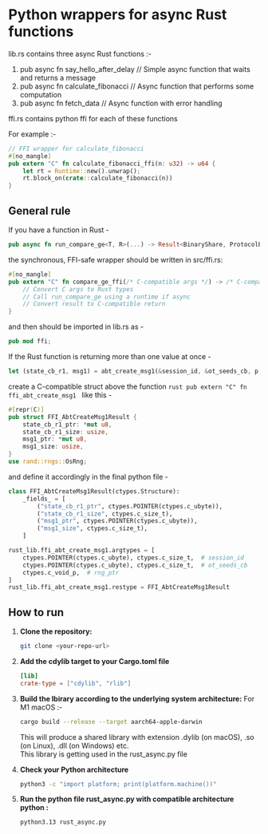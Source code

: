 # Python wrappers for async Rust functions

lib.rs contains three async Rust functions :- 

1. pub async fn say_hello_after_delay // Simple async function that waits and returns a message
2. pub async fn calculate_fibonacci // Async function that performs some computation
3. pub async fn fetch_data // Async function with error handling

ffi.rs contains python ffi for each of these functions

For example :- 

```rust
// FFI wrapper for calculate_fibonacci
#[no_mangle]
pub extern "C" fn calculate_fibonacci_ffi(n: u32) -> u64 {
    let rt = Runtime::new().unwrap();
    rt.block_on(crate::calculate_fibonacci(n))
}
```
## General rule

If you have a function in Rust - 
```rust
pub async fn run_compare_ge<T, R>(...) -> Result<BinaryShare, ProtocolError>
```
the synchronous, FFI-safe wrapper should be written in src/ffi.rs:
```rust
#[no_mangle]
pub extern "C" fn compare_ge_ffi(/* C-compatible args */) -> /* C-compatible return */ {
    // Convert C args to Rust types
    // Call run_compare_ge using a runtime if async
    // Convert result to C-compatible return
}
```
and then should be imported in lib.rs as -
```rust
pub mod ffi;
```
If the Rust function is returning more than one value at once - 
```rust
let (state_cb_r1, msg1) = abt_create_msg1(&session_id, &ot_seeds_cb, p, eta_i, eta_m, rng);
```
create a C-compatible struct above the function ```rust pub extern "C" fn ffi_abt_create_msg1 ``` like this - 
```rust
#[repr(C)]
pub struct FFI_AbtCreateMsg1Result {
    state_cb_r1_ptr: *mut u8,
    state_cb_r1_size: usize,
    msg1_ptr: *mut u8,
    msg1_size: usize,
}
use rand::rngs::OsRng;
```
and define it accordingly in the final python file -
```python
class FFI_AbtCreateMsg1Result(ctypes.Structure):
    _fields_ = [
        ("state_cb_r1_ptr", ctypes.POINTER(ctypes.c_ubyte)),
        ("state_cb_r1_size", ctypes.c_size_t),
        ("msg1_ptr", ctypes.POINTER(ctypes.c_ubyte)),
        ("msg1_size", ctypes.c_size_t),
    ]

rust_lib.ffi_abt_create_msg1.argtypes = [
    ctypes.POINTER(ctypes.c_ubyte), ctypes.c_size_t,  # session_id
    ctypes.POINTER(ctypes.c_ubyte), ctypes.c_size_t,  # ot_seeds_cb
    ctypes.c_void_p,  # rng_ptr
]
rust_lib.ffi_abt_create_msg1.restype = FFI_AbtCreateMsg1Result
```
## How to run

1. **Clone the repository:**
   ```bash
   git clone <your-repo-url>
   ```
2. **Add the cdylib target to your Cargo.toml file**
   ```toml
   [lib]
   crate-type = ["cdylib", "rlib"]
   ```
4. **Build the lbirary according to the underlying system architecture:**
   For M1 macOS :-
   ```bash
   cargo build --release --target aarch64-apple-darwin
   ```
    This will produce a shared library with extension .dylib (on macOS), .so (on Linux), .dll (on Windows) etc.  
    This library is getting used in the rust_async.py file

5. **Check your Python architecture**
   ```bash
   python3 -c "import platform; print(platform.machine())"
   ```
6. **Run the python file rust_async.py with compatible architecture python :**
   ```bash
   python3.13 rust_async.py
   ```
